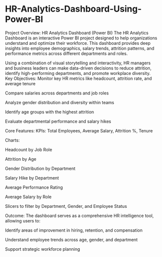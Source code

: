 # HR-Analytics-Dashboard-Using-Power-BI

Project Overview: HR Analytics Dashboard (Power BI)
The HR Analytics Dashboard is an interactive Power BI project designed to help organizations understand and optimize their workforce. This dashboard provides deep insights into employee demographics, salary trends, attrition patterns, and performance metrics across different departments and roles.

Using a combination of visual storytelling and interactivity, HR managers and business leaders can make data-driven decisions to reduce attrition, identify high-performing departments, and promote workplace diversity.
Key Objectives:
Monitor key HR metrics like headcount, attrition rate, and average tenure

Compare salaries across departments and job roles

Analyze gender distribution and diversity within teams

Identify age groups with the highest attrition

Evaluate departmental performance and salary hikes

Core Features:
KPIs: Total Employees, Average Salary, Attrition %, Tenure

Charts:

Headcount by Job Role

Attrition by Age

Gender Distribution by Department

Salary Hike by Department

Average Performance Rating

Average Salary by Role

Slicers to filter by Department, Gender, and Employee Status


Outcome:
The dashboard serves as a comprehensive HR intelligence tool, allowing users to:

Identify areas of improvement in hiring, retention, and compensation

Understand employee trends across age, gender, and department

Support strategic workforce planning

